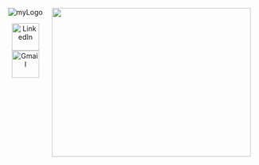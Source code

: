 
<p align="center">
    <img href="https://github.com/pedromaranini" src="https://i.ibb.co/pn7Q2P5/myLogo.jpg" alt="myLogo" border="0">
    <img href="https://github.com/pedromaranini" align="right" width="400" height="300" src="https://media.giphy.com/media/iIqmM5tTjmpOB9mpbn/source.gif" />
</p>

<p align="center">
    <a href="https://www.linkedin.com/in/pedromaranini30/">
        <img alt="LinkedIn" width="55px" src="https://cdn.icon-icons.com/icons2/1269/PNG/512/1497553283-108_84845.png" />
    </a><a href="mailto:pedrolucasmaranini30@gmail.com">
        <img alt="Gmail" width="55px" src="https://1000logos.net/wp-content/uploads/2018/05/Gmail-logo.png" />
    </a>
</p>



